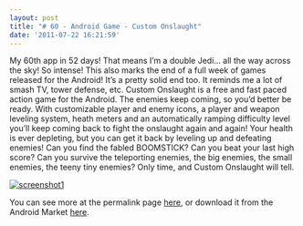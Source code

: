 ```yaml
---
layout: post
title: "# 60 - Android Game - Custom Onslaught"
date: '2011-07-22 16:21:59'
---
```



My 60th app in 52 days! That means I’m a double Jedi… all the way across the sky! So intense! This also marks the end of a full week of games released for the Android! It’s a pretty solid end too. It reminds me a lot of smash TV, tower defense, etc. Custom Onslaught is a free and fast paced action game for the Android. The enemies keep coming, so you’d better be ready. With customizable player and enemy icons, a player and weapon leveling system, heath meters and an automatically ramping difficulty level you’ll keep coming back to fight the onslaught again and again! Your health is ever depleting, but you can get it back by leveling up and defeating enemies! Can you find the fabled BOOMSTICK? Can you beat your last high score? Can you survive the teleporting enemies, the big enemies, the small enemies, the teeny tiny enemies? Only time, and Custom Onslaught will tell.

[![](http://66.147.244.180/~hunterda/content/images/2011/07/screenshot1211-180x300.png "screenshot1")](http://66.147.244.180/~hunterda/content/images/2011/07/screenshot1211.png)

You can see more at the permalink page [here](http://hunterdavis.com/android-game-custom-onslaught), or download it from the Android Market [here](https://market.android.com/details?id=com.hunterdavis.customonslaught).


